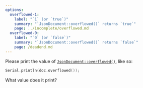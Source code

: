```yaml
---
options:
  overflowed-1:
    label: "`1` (or `true`)"
    summary: "`JsonDocument::overflowed()` returns `true`"
    page: ../incomplete/overflowed.md
  overflowed-0:
    label: "`0` (or `false`)"
    summary: "`JsonDocument::overflowed()` returns `false`"
    page: /deadend.md
---
```


Please print the value of [`JsonDocument::overflowed()`](/v7/api/jsondocument/overflowed/), like so:

```c++
Serial.println(doc.overflowed());
```

What value does it print?
